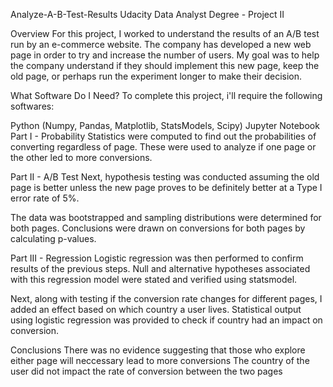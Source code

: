 Analyze-A-B-Test-Results
Udacity Data Analyst Degree - Project II

Overview
For this project, I worked to understand the results of an A/B test run by an e-commerce website. The company has developed a new web page in order to try and increase the number of users. My goal was to help the company understand if they should implement this new page, keep the old page, or perhaps run the experiment longer to make their decision.

What Software Do I Need?
To complete this project, i'll require the following softwares:

Python (Numpy, Pandas, Matplotlib, StatsModels, Scipy)
Jupyter Notebook
Part I - Probability
Statistics were computed to find out the probabilities of converting regardless of page. These were used to analyze if one page or the other led to more conversions.

Part II - A/B Test
Next, hypothesis testing was conducted assuming the old page is better unless the new page proves to be definitely better at a Type I error rate of 5%.

The data was bootstrapped and sampling distributions were determined for both pages. Conclusions were drawn on conversions for both pages by calculating p-values.

Part III - Regression
Logistic regression was then performed to confirm results of the previous steps. Null and alternative hypotheses associated with this regression model were stated and verified using statsmodel.

Next, along with testing if the conversion rate changes for different pages, I added an effect based on which country a user lives. Statistical output using logistic regression was provided to check if country had an impact on conversion.

Conclusions
There was no evidence suggesting that those who explore either page will neccessary lead to more conversions
The country of the user did not impact the rate of conversion between the two pages
